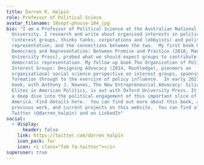 ```yaml
---
title: Darren R. Halpin
role: Professor of Political Sciece
avatar_filename: 18sept-phouse-104.jpg
bio: "I am a Professor of Political Science at the Australian National
  University. I research and write about organised interests in politics
  (interest groups, thinks tanks, corporations and lobbyists) and political
  representation, and the connections between the two.  My first book Groups,
  Democracy and Representation: Between Promise and Practice (2010, Manchester
  University Press), probed what we should expect groups to contribute to
  democratic representation. My follow up book The Organization of Political
  Interest Groups: Designing Advocacy (2014, Routledge), pioneers an
  organisational social science perspective on interest groups, spanning group
  formation through to the exercise of policy influence.  In early 2021, my new
  book, with Anthony J. Nownes, The New Entrepreneurial Advocacy: Silicon Valley
  Elites in American Politics, is out with Oxford University Press. It provides
  a deep dive into the political engagement of this important slice of corporate
  America. Find details here.  You can find out more about this book, all my
  previous work, and current projects on this website.  You can find also me on
  Twitter (@darren_halpin) and on LinkedIn"
social:
  - display:
      header: false
    link: https://twitter.com/darren_halpin
    icon_pack: far
    icon: <i class="fab fa-twitter"></i>
superuser: true
---
```

